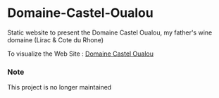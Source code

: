 # Domaine-Castel-Oualou
Static website to present the Domaine Castel Oualou, my father's wine domaine (Lirac &amp; Cote du Rhone)

To visualize the Web Site : [Domaine Castel Oualou](https://pierre-assemat.github.io/Domaine-Castel-Oualou/)

### Note
This project is no longer maintained
